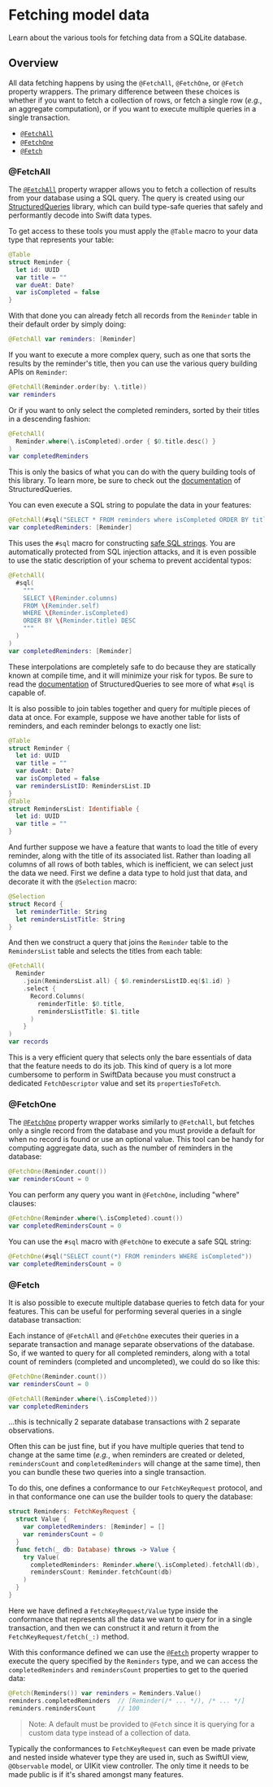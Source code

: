 # Fetching model data

Learn about the various tools for fetching data from a SQLite database.

## Overview

All data fetching happens by using the `@FetchAll`, `@FetchOne`, or `@Fetch` property wrappers.
The primary difference between these choices is whether if you want to fetch a collection of
rows, or fetch a single row (_e.g._, an aggregate computation), or if you want to execute multiple
queries in a single transaction.

  * [`@FetchAll`](#FetchAll)
  * [`@FetchOne`](#FetchOne)
  * [`@Fetch`](#Fetch)

### @FetchAll

The [`@FetchAll`](<doc:FetchAll>) property wrapper allows you to fetch a collection of results from
your database using a SQL query. The query is created using our
[StructuredQueries][structured-queries-gh] library, which can build type-safe queries that safely
and performantly decode into Swift data types.

To get access to these tools you must apply the `@Table` macro to your data type that represents
your table:

```swift
@Table
struct Reminder {
  let id: UUID
  var title = ""
  var dueAt: Date?
  var isCompleted = false
}
```

With that done you can already fetch all records from the `Reminder` table in their default order by
simply doing:

```swift
@FetchAll var reminders: [Reminder]
```

If you want to execute a more complex query, such as one that sorts the results by the reminder's
title, then you can use the various query building APIs on `Reminder`:

```swift
@FetchAll(Reminder.order(by: \.title))
var reminders
```

Or if you want to only select the completed reminders, sorted by their titles in a descending
fashion:

```swift
@FetchAll(
  Reminder.where(\.isCompleted).order { $0.title.desc() }
)
var completedReminders
```

This is only the basics of what you can do with the query building tools of this library. To
learn more, be sure to check out the [documentation][structured-queries-docs] of StructuredQueries.

You can even execute a SQL string to populate the data in your features:

```swift
@FetchAll(#sql("SELECT * FROM reminders where isCompleted ORDER BY title DESC"))
var completedReminders: [Reminder]
```

This uses the `#sql` macro for constructing [safe SQL strings][sq-safe-sql-strings]. You are
automatically protected from SQL injection attacks, and it is even possible to use the static
description of your schema to prevent accidental typos:

```swift
@FetchAll(
  #sql(
    """
    SELECT \(Reminder.columns)
    FROM \(Reminder.self)
    WHERE \(Reminder.isCompleted)
    ORDER BY \(Reminder.title) DESC
    """
  )
)
var completedReminders: [Reminder]
```

These interpolations are completely safe to do because they are statically known at compile time,
and it will minimize your risk for typos. Be sure to read the [documentation][sq-safe-sql-strings]
of StructuredQueries to see more of what `#sql` is capable of.

It is also possible to join tables together and query for multiple pieces of data at once. For
example, suppose we have another table for lists of reminders, and each reminder belongs to
exactly one list:

```swift
@Table
struct Reminder {
  let id: UUID
  var title = ""
  var dueAt: Date?
  var isCompleted = false
  var remindersListID: RemindersList.ID
}
@Table
struct RemindersList: Identifiable {
  let id: UUID
  var title = ""
}
```

And further suppose we have a feature that wants to load the title of every reminder, along with
the title of its associated list. Rather than loading all columns of all rows of both tables, which
is inefficient, we can select just the data we need. First we define a data type to hold just that
data, and decorate it with the `@Selection` macro:

```swift
@Selection
struct Record {
  let reminderTitle: String
  let remindersListTitle: String
}
```

And then we construct a query that joins the `Reminder` table to the `RemindersList` table and
selects the titles from each table:

```swift
@FetchAll(
  Reminder
    .join(RemindersList.all) { $0.remindersListID.eq($1.id) }
    .select {
      Record.Columns(
        reminderTitle: $0.title,
        remindersListTitle: $1.title
      )
    }
)
var records
```

This is a very efficient query that selects only the bare essentials of data that the feature
needs to do its job. This kind of query is a lot more cumbersome to perform in SwiftData because
you must construct a dedicated `FetchDescriptor` value and set its `propertiesToFetch`.

[sq-safe-sql-strings]: https://swiftpackageindex.com/pointfreeco/swift-structured-queries/~/documentation/structuredqueriescore/safesqlstrings
[structured-queries-gh]: https://github.com/pointfreeco/swift-structured-queries
[structured-queries-docs]: https://swiftpackageindex.com/pointfreeco/swift-structured-queries/main/documentation/structuredqueriescore/

### @FetchOne

The [`@FetchOne`](<doc:FetchOne>) property wrapper works similarly to `@FetchAll`, but fetches
only a single record from the database and you must provide a default for when no record is found or
use an optional value. This tool can be handy for computing aggregate data, such as the number of
reminders in the database:

```swift
@FetchOne(Reminder.count())
var remindersCount = 0
```

You can perform any query you want in `@FetchOne`, including "where" clauses:

```swift
@FetchOne(Reminder.where(\.isCompleted).count())
var completedRemindersCount = 0
```

You can use the `#sql` macro with `@FetchOne` to execute a safe SQL string:

```swift
@FetchOne(#sql("SELECT count(*) FROM reminders WHERE isCompleted"))
var completedRemindersCount = 0
```

### @Fetch

It is also possible to execute multiple database queries to fetch data for your features. This can
be useful for performing several queries in a single database transaction:

Each instance of `@FetchAll` and `@FetchOne` executes their queries in a separate transaction and
manage separate observations of the database. So, if we wanted to query for all completed reminders,
along with a total count of reminders (completed and uncompleted), we could do so like this:

```swift
@FetchOne(Reminder.count())
var remindersCount = 0

@FetchAll(Reminder.where(\.isCompleted)))
var completedReminders
```

…this is technically 2 separate database transactions with 2 separate observations.

Often this can be just fine, but if you have multiple queries that tend to change at the same time
(_e.g._, when reminders are created or deleted, `remindersCount` and `completedReminders` will
change at the same time), then you can bundle these two queries into a single transaction.

To do this, one defines a conformance to our ``FetchKeyRequest`` protocol, and in that
conformance one can use the builder tools to query the database:

```swift
struct Reminders: FetchKeyRequest {
  struct Value {
    var completedReminders: [Reminder] = []
    var remindersCount = 0
  }
  func fetch(_ db: Database) throws -> Value {
    try Value(
      completedReminders: Reminder.where(\.isCompleted).fetchAll(db),
      remindersCount: Reminder.fetchCount(db)
    )
  }
}
```

Here we have defined a ``FetchKeyRequest/Value`` type inside the conformance that represents all the
data we want to query for in a single transaction, and then we can construct it and return it from
the ``FetchKeyRequest/fetch(_:)`` method.

With this conformance defined we can use the
[`@Fetch`](<doc:Fetch>) property wrapper to execute the query specified by
the `Reminders` type, and we can access the `completedReminders` and `remindersCount` properties
to get to the queried data:

```swift
@Fetch(Reminders()) var reminders = Reminders.Value()
reminders.completedReminders  // [Reminder(/* ... */), /* ... */]
reminders.remindersCount      // 100
```

> Note: A default must be provided to `@Fetch` since it is querying for a custom data type
> instead of a collection of data.

Typically the conformances to ``FetchKeyRequest`` can even be made private and nested inside
whatever type they are used in, such as SwiftUI view, `@Observable` model, or UIKit view controller.
The only time it needs to be made public is if it's shared amongst many features.
